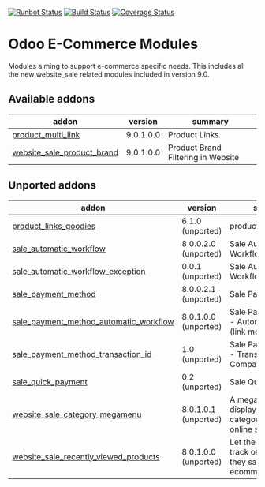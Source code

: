 [![Runbot Status](https://runbot.odoo-community.org/runbot/badge/flat/113/9.0.svg)](https://runbot.odoo-community.org/runbot/repo/github-com-oca-e-commerce-113)
[![Build Status](https://travis-ci.org/OCA/e-commerce.svg?branch=9.0)](https://travis-ci.org/OCA/e-commerce)
[![Coverage Status](https://coveralls.io/repos/OCA/e-commerce/badge.png?branch=9.0)](https://coveralls.io/r/OCA/e-commerce?branch=9.0)

Odoo E-Commerce Modules
=======================

Modules aiming to support e-commerce specific needs. This includes all the new website_sale related modules included in version 9.0.

[//]: # (addons)
Available addons
----------------
addon | version | summary
--- | --- | ---
[product_multi_link](product_multi_link/) | 9.0.1.0.0 | Product Links
[website_sale_product_brand](website_sale_product_brand/) | 9.0.1.0.0 | Product Brand Filtering in Website

Unported addons
---------------
addon | version | summary
--- | --- | ---
[product_links_goodies](product_links_goodies/) | 6.1.0 (unported) | product_links_goodies
[sale_automatic_workflow](sale_automatic_workflow/) | 8.0.0.2.0 (unported) | Sale Automatic Workflow
[sale_automatic_workflow_exception](sale_automatic_workflow_exception/) | 0.0.1 (unported) | Sale Automatic Workflow Exception
[sale_payment_method](sale_payment_method/) | 8.0.0.2.1 (unported) | Sale Payment Method
[sale_payment_method_automatic_workflow](sale_payment_method_automatic_workflow/) | 8.0.1.0.0 (unported) | Sale Payment Method - Automatic Worflow (link module)
[sale_payment_method_transaction_id](sale_payment_method_transaction_id/) | 1.0 (unported) | Sale Payment Method - Transaction ID Compatibility
[sale_quick_payment](sale_quick_payment/) | 0.2 (unported) | Sale Quick Payment
[website_sale_category_megamenu](website_sale_category_megamenu/) | 8.0.1.0.1 (unported) | A megamenu to display product categories in the online shop
[website_sale_recently_viewed_products](website_sale_recently_viewed_products/) | 8.0.1.0.0 (unported) | Let the users keep track of the products they saw on the ecommerce

[//]: # (end addons)
